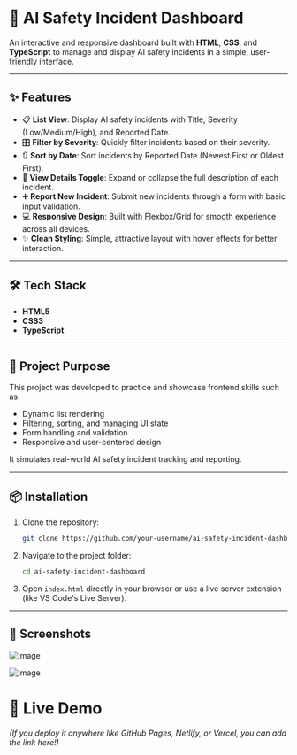 # 🚨 AI Safety Incident Dashboard

An interactive and responsive dashboard built with **HTML**, **CSS**, and **TypeScript** to manage and display AI safety incidents in a simple, user-friendly interface.

---

## ✨ Features

- 📋 **List View**: Display AI safety incidents with Title, Severity (Low/Medium/High), and Reported Date.
- 🎛️ **Filter by Severity**: Quickly filter incidents based on their severity.
- 🔃 **Sort by Date**: Sort incidents by Reported Date (Newest First or Oldest First).
- 🔎 **View Details Toggle**: Expand or collapse the full description of each incident.
- ➕ **Report New Incident**: Submit new incidents through a form with basic input validation.
- 💻 **Responsive Design**: Built with Flexbox/Grid for smooth experience across all devices.
- ✨ **Clean Styling**: Simple, attractive layout with hover effects for better interaction.

---

## 🛠️ Tech Stack

- **HTML5**
- **CSS3**
- **TypeScript**

---

## 📄 Project Purpose

This project was developed to practice and showcase frontend skills such as:
- Dynamic list rendering
- Filtering, sorting, and managing UI state
- Form handling and validation
- Responsive and user-centered design

It simulates real-world AI safety incident tracking and reporting.

---

## 📦 Installation

1. Clone the repository:
   ```bash
   git clone https://github.com/your-username/ai-safety-incident-dashboard.git
   ```
2. Navigate to the project folder:
   ```bash
   cd ai-safety-incident-dashboard
   ```
3. Open `index.html` directly in your browser or use a live server extension (like VS Code's Live Server).

---

## 📸 Screenshots
![image](https://github.com/user-attachments/assets/76fc83e3-11a8-49d2-96f4-c91f115df902)

![image](https://github.com/user-attachments/assets/05c10213-c3bf-4391-b9aa-a5dfebff47da)



# 🚀 Live Demo

*(If you deploy it anywhere like GitHub Pages, Netlify, or Vercel, you can add the link here!)*

